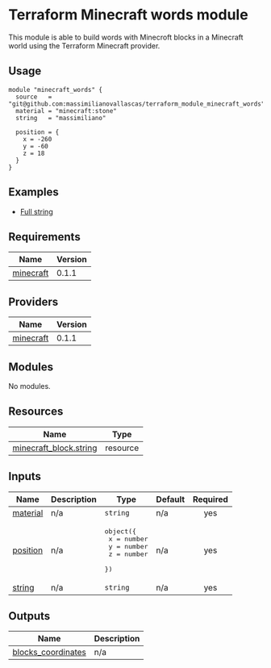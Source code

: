 # Terraform Minecraft words module

This module is able to build words with Minecroft blocks in a Minecraft world using the Terraform Minecraft provider.

## Usage

```hcl
module "minecraft_words" {
  source   = "git@github.com:massimilianovallascas/terraform_module_minecraft_words"
  material = "minecraft:stone"
  string   = "massimiliano"

  position = {
    x = -260
    y = -60
    z = 18
  }
}
```

## Examples

- [Full string](examples/full_string)

<!-- BEGIN_TF_DOCS -->
## Requirements

| Name | Version |
|------|---------|
| <a name="requirement_minecraft"></a> [minecraft](#requirement\_minecraft) | 0.1.1 |

## Providers

| Name | Version |
|------|---------|
| <a name="provider_minecraft"></a> [minecraft](#provider\_minecraft) | 0.1.1 |

## Modules

No modules.

## Resources

| Name | Type |
|------|------|
| [minecraft_block.string](https://registry.terraform.io/providers/HashiCraft/minecraft/0.1.1/docs/resources/block) | resource |

## Inputs

| Name | Description | Type | Default | Required |
|------|-------------|------|---------|:--------:|
| <a name="input_material"></a> [material](#input\_material) | n/a | `string` | n/a | yes |
| <a name="input_position"></a> [position](#input\_position) | n/a | <pre>object({<br>    x = number<br>    y = number<br>    z = number<br>  })</pre> | n/a | yes |
| <a name="input_string"></a> [string](#input\_string) | n/a | `string` | n/a | yes |

## Outputs

| Name | Description |
|------|-------------|
| <a name="output_blocks_coordinates"></a> [blocks\_coordinates](#output\_blocks\_coordinates) | n/a |
<!-- END_TF_DOCS -->